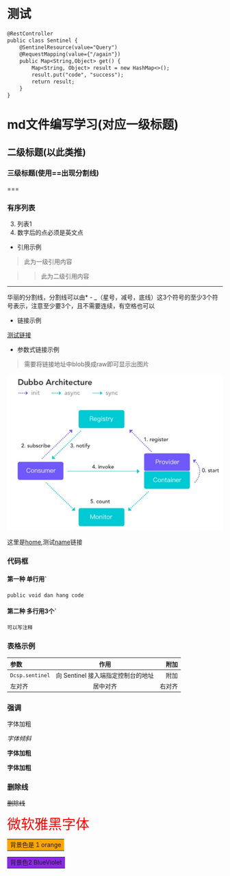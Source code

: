 # 测试

```
@RestController
public class Sentinel {
    @SentinelResource(value="Query")
    @RequestMapping(value={"/again"})
    public Map<String,Object> get() {
        Map<String, Object> result = new HashMap<>();
        result.put("code", "success");
        return result;
    }
}
```

# md文件编写学习(对应一级标题)

## 二级标题(以此类推)

### 三级标题(使用==出现分割线)

=== 

### 有序列表

3. 列表1
4. 数字后的点必须是英文点

* 引用示例

 > 此为一级引用内容

>> 此为二级引用内容

***

华丽的分割线，分割线可以由* - _（星号，减号，底线）这3个符号的至少3个符号表示，注意至少要3个，且不需要连续，有空格也可以

* 链接示例

[测试链接](https://blog.csdn.net/qq_36838191/article/details/80579047)

* 参数式链接示例

[home]:https://blog.csdn.net/qq_36838191/article/details/80579047 
[name]:https://blog.csdn.net/qq_36838191/article/details/80579047 
[picture]: https://github.com/Consck/project/raw/master/images/1598854823247.jpg
> 需要将链接地址中blob换成raw即可显示出图片


![picture]

这里是[home],测试[name]链接

### 代码框

#### 第一种 单行用`

`public void dan hang code`

#### 第二种 多行用3个`

```
可以写注释
```


### 表格示例

| 参数 | 作用 | 附加 |
|:--------|:--------:|--------:|
|`Dcsp.sentinel`|向 Sentinel 接入端指定控制台的地址|附加|
|左对齐|居中对齐|右对齐|

### 强调

字体加粗

_字体倾斜_

 **字体加粗**

 __字体加粗__

### 删除线
~~删除线~~

<font face="微软雅黑" size=6 color=#FF0000 >微软雅黑字体</font>

<table><tr><td bgcolor=orange> 背景色是 1 orange</td></tr></table>

<table><tr><td bgcolor= BlueViolet > 背景色2 BlueViolet </td></tr></table>



